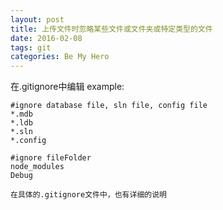 ```yaml
---
layout: post
title: 上传文件时忽略某些文件或文件夹或特定类型的文件
date: 2016-02-08
tags: git
categories: Be My Hero
---
```


在.gitignore中编辑
example:
```
#ignore database file, sln file, config file
*.mdb
*.ldb
*.sln
*.config

#ignore fileFolder
node_modules
Debug

在具体的.gitignore文件中，也有详细的说明
